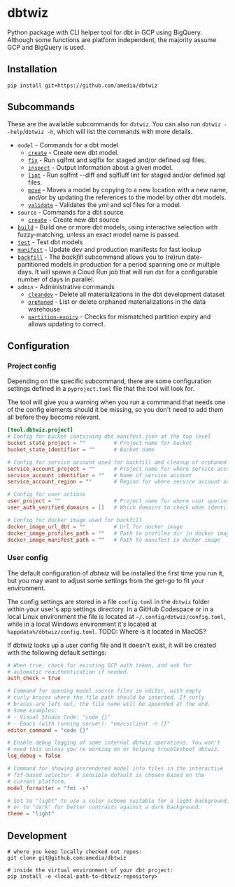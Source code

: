 # dbtwiz
Python package with CLI helper tool for dbt in GCP using BigQuery.
Although some functions are platform independent, the majority assume GCP and BigQuery is used.

## Installation

```
pip install git+https://github.com/amedia/dbtwiz
```

## Subcommands

These are the available subcommands for `dbtwiz`.
You can also run `dbtwiz --help`/`dbtwiz -h`, which will list the commands with more details.

[comment]: <> (START COMMAND DOCS)

- `model` - Commands for a dbt model
  - [`create`](docs/model_create.md) - Create new dbt model.
  - [`fix`](docs/model_fix.md) - Run sqlfmt and sqlfix for staged and/or defined sql files.
  - [`inspect`](docs/model_inspect.md) - Output information about a given model.
  - [`lint`](docs/model_lint.md) - Run sqlfmt --diff and sqlfluff lint for staged and/or defined sql files.
  - [`move`](docs/model_move.md) - Moves a model by copying to a new location with a new name,
and/or by updating the references to the model by other dbt models.
  - [`validate`](docs/model_validate.md) - Validates the yml and sql files for a model.
- `source` - Commands for a dbt source
  - [`create`](docs/source_create.md) - Create new dbt source
- [`build`](docs/build.md) - Build one or more dbt models, using interactive selection with fuzzy-matching,
unless an exact model name is passed.
- [`test`](docs/test.md) - Test dbt models
- [`manifest`](docs/manifest.md) - Update dev and production manifests for fast lookup
- [`backfill`](docs/backfill.md) - The _backfill_ subcommand allows you to (re)run date-partitioned models in production for a
period spanning one or multiple days. It will spawn a Cloud Run job that will run `dbt` for
a configurable number of days in parallel.
- `admin` - Administrative commands
  - [`cleandev`](docs/admin_cleandev.md) - Delete all materializations in the dbt development dataset
  - [`orphaned`](docs/admin_orphaned.md) - List or delete orphaned materializations in the data warehouse
  - [`partition-expiry`](docs/admin_partition_expiry.md) - Checks for mismatched partition expiry and allows updating to correct.

[comment]: <> (END COMMAND DOCS)

## Configuration

### Project config
Depending on the specific subcommand, there are some configuration settings defined in a `pyproject.toml` file that the tool will look for.

The tool will give you a warning when you run a commmand that needs one of the config elements should it be missing, so you don't need to add them all before they become relevant.

```toml
[tool.dbtwiz.project]
# Config for bucket containing dbt manifest.json at the top level
bucket_state_project = ""         # Project name for bucket
bucket_state_identifier = ""      # Bucket name

# Config for service account used for backfill and cleanup of orphaned models in prod
service_account_project = ""      # Project name for where service account actions are run
service_account_identifier = ""   # Name of service account
service_account_region = ""       # Region for where service account actions are run

# Config for user actions
user_project = ""                 # Project name for where user queries are run
user_auth_verified_domains = []   # Which domains to check when identifying whether user is already authenticated

# Config for docker image used for backfill
docker_image_url_dbt = ""         # Url for docker image
docker_image_profiles_path = ""   # Path to profiles dir in docker image
docker_image_manifest_path = ""   # Path to manifest in docker image
```

### User config
The default configuration of _dbtwiz_ will be installed the first time you run it, but you
may want to adjust some settings from the get-go to fit your environment.

The config settings are stored in a file `config.toml` in the `dbtwiz` folder within
your user's app settings directory. In a GitHub Codespace or in a local Linux environment
the file is located at `~/.config/dbtwiz/config.toml`, while in a local Windows environment
it's located at `%appdata%/dbtwiz/config.toml`. TODO: Where is it located in MacOS?

If dbtwiz looks up a user config file and it doesn't exist, it will be created with
the following default settings:

```toml
# When true, check for existing GCP auth token, and ask for
# automatic reauthentication if needed.
auth_check = true

# Command for opening model source files in editor, with empty
# curly braces where the file path should be inserted. If curly
# braces are left out, the file name will be appended at the end.
# Some examples:
# - Visual Studio Code: "code {}"
# - Emacs (with running server): "emacsclient -n {}"
editor_command = "code {}"

# Enable debug logging of some internal dbtwiz operations. You won't
# need this unless you're working on or helping troubleshoot dbtwiz.
log_debug = false

# Command for showing prerendered model info files in the interactive
# fzf-based selector. A sensible default is chosen based on the
# current platform.
model_formatter = "fmt -s"

# Set to "light" to use a color scheme suitable for a light background,
# or to "dark" for better contrasts against a dark background.
theme = "light"
```

## Development

```
# where you keep locally checked out repos:
git clone git@github.com:amedia/dbtwiz

# inside the virtual environment of your dbt project:
pip install -e <local-path-to-dbtwiz-repository>
```
